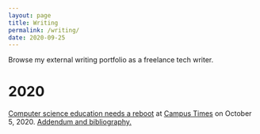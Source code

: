 ```yaml
---
layout: page
title: Writing
permalink: /writing/
date: 2020-09-25
---
```


Browse my external writing portfolio as a freelance tech writer. 

# 2020

[Computer science education needs a reboot](http://www.campustimes.org/2020/10/05/computer-science-education-needs-a-reboot/) at [Campus Times](http://www.campustimes.org/) on October 5, 2020. [Addendum and bibliography.](/computing-education)

